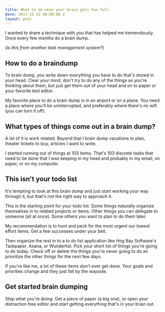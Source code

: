 ```yaml
---
title: What to do when your brain gets too full
date: 2013-12-22 00:00:00 Z
layout: post
---
```


I wanted to share a technique with you that has helped me tremendously. Once every few months do a brain dump. 

(*Is this from another task management system?*)

## How to do a braindump

To brain dump, you write down everything you have to do that's stored in your head. Clear your mind, don't try to do any of the things as you're thinking about them, but just get them out of your head and on to paper or your favorite text editor.

My favorite place to do a brain dump is in an airport or on a plane. You need a place where you'll be uninterrupted, and preferably where there's no wifi (you can turn it off).

## What types of things come out in a brain dump?

A lot of it is work related. Beyond that I brain dump vacations to plan, theater tickets to buy, articles I want to write. 

I started running out of things at 103 items. That's 103 discrete tasks that need to be done that I was keeping in my head and probably in my email, on paper, or on my computer.

## This isn't your todo list

It's tempting to look at this brain dump and just start working your way through it, but that's not the right way to approach it. 

This is the starting point for your todo list. Some things naturally organize themselves in to related projects or items. Other things you can delegate to someone (all at once). Some others you want to plan to do them later.

My recommendation is to hunt and peck for the most urgent our lowest effort items. Get a few successes under your belt.

Then organize the rest in to a to do list application like Hog Bay Software's Taskpaper, Asana, or Wunderlist. Pick your short list of things you're going to do today. Check off or delete the things you're never going to do an prioritize the other things for the next few days.

If you're like me, a lot of these items don't ever get done. Your goals and priorities change and they just fall by the wayside. 

## Get started brain dumping 

Stop what you're doing. Get a piece of paper (a big one), or open your distraction free editor and start getting everything that's in your brain out.  
